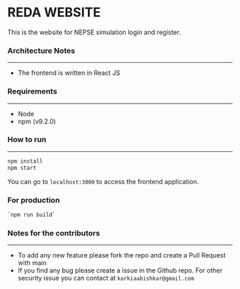# REDA WEBSITE

This is the website for NEPSE simulation login and register.

### Architecture Notes
------------------
* The frontend is written in React JS

### Requirements
--------------------------
* Node
* npm (v9.2.0)

### How to run 
--------------------------
```bash
npm install
npm start
```

You can go to `localhost:3000` to access the frontend application.

### For production

```bash
`npm run build`
```

### Notes for the contributors
------------------------------
* To add any new feature please fork the repo and create a Pull Request with main
* If you find any bug please create a issue in the Github repo. For other security issue you can contact at `karkiaabishkar@gmail.com`